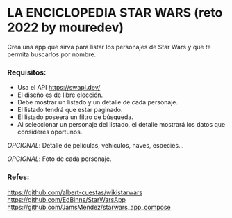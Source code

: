 # LA ENCICLOPEDIA STAR WARS (reto 2022 by mouredev)
Crea una app que sirva para listar los personajes de Star Wars y que te permita buscarlos por nombre.

### Requisitos:
- Usa el API https://swapi.dev/
- El diseño es de libre elección.
- Debe mostrar un listado y un detalle de cada personaje.
- El listado tendrá que estar paginado.
- El listado poseerá un filtro de búsqueda.
- Al seleccionar un personaje del listado, el detalle mostrará los datos que consideres oportunos.

*OPCIONAL*: Detalle de películas, vehículos, naves, especies...

*OPCIONAL*: Foto de cada personaje.

### Refes:
https://github.com/albert-cuestas/wikistarwars
https://github.com/EdBinns/StarWarsApp
https://github.com/JamsMendez/starwars_app_compose